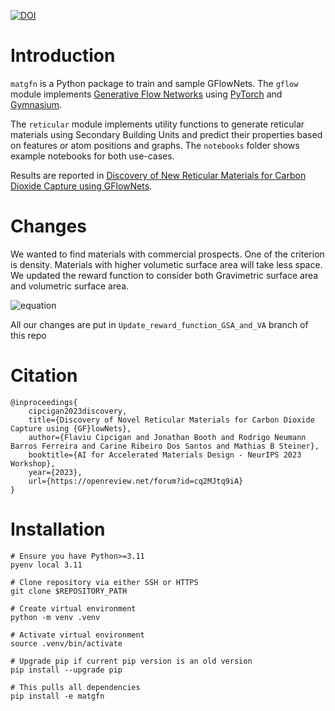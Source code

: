[![DOI](https://zenodo.org/badge/719047804.svg)](https://zenodo.org/doi/10.5281/zenodo.10246464)

# Introduction
`matgfn` is a Python package to train and sample GFlowNets. The `gflow` module implements [Generative Flow Networks](https://milayb.notion.site/The-GFlowNet-Tutorial-95434ef0e2d94c24aab90e69b30be9b30) using [PyTorch](https://pytorch.org/) and [Gymnasium](https://gymnasium.farama.org/). 

The `reticular` module implements utility functions to generate reticular materials using Secondary Building Units and predict their properties based on features or atom positions and graphs. The `notebooks` folder shows example notebooks for both use-cases.

Results are reported in [Discovery of New Reticular Materials for Carbon Dioxide Capture using GFlowNets](https://arxiv.org/abs/2310.07671).

# Changes

We wanted to find materials with commercial prospects. One of the criterion is density. Materials with higher volumetic surface area will take less space. We updated the reward function to consider both Gravimetric surface area and volumetric surface area.

![equation](https://latex.codecogs.com/svg.image?&space;R(x)=(\mathit{Cost}-\mathit{Cutoff})*e^{\tfrac{\mathit{Cost}-\mathit{Cutoff}}{\mathit{Cutoff}}}\mathit{Cost=GSA&plus;VA})

All our changes are put in `Update_reward_function_GSA_and_VA` branch of this repo 

# Citation

```
@inproceedings{
    cipcigan2023discovery,
    title={Discovery of Novel Reticular Materials for Carbon Dioxide Capture using {GF}lowNets},
    author={Flaviu Cipcigan and Jonathan Booth and Rodrigo Neumann Barros Ferreira and Carine Ribeiro Dos Santos and Mathias B Steiner},
    booktitle={AI for Accelerated Materials Design - NeurIPS 2023 Workshop},
    year={2023},
    url={https://openreview.net/forum?id=cq2MJtq9iA}
}
```

# Installation

```shell
# Ensure you have Python>=3.11
pyenv local 3.11

# Clone repository via either SSH or HTTPS
git clone $REPOSITORY_PATH

# Create virtual environment
python -m venv .venv

# Activate virtual environment
source .venv/bin/activate

# Upgrade pip if current pip version is an old version
pip install --upgrade pip

# This pulls all dependencies
pip install -e matgfn
```

